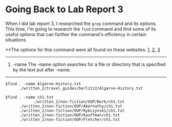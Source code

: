 # Going Back to Lab Report 3 #

When I did lab report 3, I researched the `grep` command and its options. This time, I'm going to research the `find` command and find some of its useful options that can further the command's efficiency in certain situations.

**The options for this command were all found on these websites: [1](https://www.geeksforgeeks.org/find-command-in-linux-with-examples/), [2](https://linuxize.com/post/how-to-find-files-in-linux-using-the-command-line/), [3](https://www.computerhope.com/unix/ufind.htm)

---

1. -name
The -name option searches for a file or directory that is specified by the text put after -name.

---
```console
$find . -name Algarve-History.txt
      ./written_2/travel_guides/berlitz2/Algarve-History.txt
```

```console
$find . -name ch1.txt            
            ./written_2/non-fiction/OUP/Berk/ch1.txt
      ./written_2/non-fiction/OUP/Abernathy/ch1.txt
      ./written_2/non-fiction/OUP/Rybczynski/ch1.txt
      ./written_2/non-fiction/OUP/Kauffman/ch1.txt
      ./written_2/non-fiction/OUP/Fletcher/ch1.txt

```
